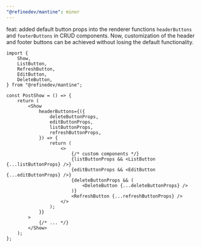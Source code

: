 ```yaml
---
"@refinedev/mantine": minor
---
```


feat: added default button props into the renderer functions `headerButtons` and `footerButtons` in CRUD components.
Now, customization of the header and footer buttons can be achieved without losing the default functionality.

```tsx
import {
    Show,
    ListButton,
    RefreshButton,
    EditButton,
    DeleteButton,
} from "@refinedev/mantine";

const PostShow = () => {
    return (
        <Show
            headerButtons={({
                deleteButtonProps,
                editButtonProps,
                listButtonProps,
                refreshButtonProps,
            }) => {
                return (
                    <>
                        {/* custom components */}
                        {listButtonProps && <ListButton {...listButtonProps} />}
                        {editButtonProps && <EditButton {...editButtonProps} />}
                        {deleteButtonProps && (
                            <DeleteButton {...deleteButtonProps} />
                        )}
                        <RefreshButton {...refreshButtonProps} />
                    </>
                );
            }}
        >
            {/* ... */}
        </Show>
    );
};
```
